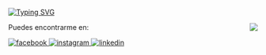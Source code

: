 [![Typing SVG](https://readme-typing-svg.herokuapp.com?font=Mate+SC&pause=1000&color=7B005C&center=true&multiline=true&width=435&lines=OrdinaryScript)](https://git.io/typing-svg)

<div align="right">
<img src="https://68.media.tumblr.com/bae6877a04f06d34ef9464806c4a7296/tumblr_obwoxdilyJ1u349h5o1_500.gif" align="right" with=30% />
</div>  

Puedes encontrarme en:

<a href="https://www.facebook.com/LaChinq/" target="_blank">
<img src=https://img.shields.io/badge/facebook-%232E87FB.svg?&style=for-the-badge&logo=facebook&logoColor=white alt=facebook style="margin-bottom: 5px;" />
</a>
<a href="https://instagram.com/educ_cuack" target="_blank">
<img src=https://img.shields.io/badge/instagram-%23000000.svg?&style=for-the-badge&logo=instagram&logoColor=white alt=instagram style="margin-bottom: 5px;" />
</a>
<a href="https://www.linkedin.com/in/eduardo-campos-guillen-7231861a2/" target="_blank">
<img src=https://img.shields.io/badge/linkedin-%231E77B5.svg?&style=for-the-badge&logo=linkedin&logoColor=white alt=linkedin style="margin-bottom: 5px;" />
</a>
